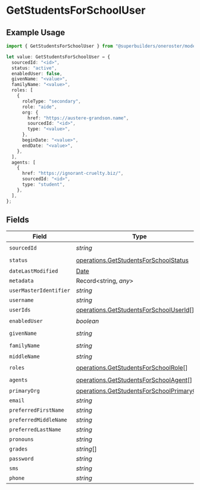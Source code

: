 # GetStudentsForSchoolUser

## Example Usage

```typescript
import { GetStudentsForSchoolUser } from "@superbuilders/oneroster/models/operations";

let value: GetStudentsForSchoolUser = {
  sourcedId: "<id>",
  status: "active",
  enabledUser: false,
  givenName: "<value>",
  familyName: "<value>",
  roles: [
    {
      roleType: "secondary",
      role: "aide",
      org: {
        href: "https://austere-grandson.name",
        sourcedId: "<id>",
        type: "<value>",
      },
      beginDate: "<value>",
      endDate: "<value>",
    },
  ],
  agents: [
    {
      href: "https://ignorant-cruelty.biz/",
      sourcedId: "<id>",
      type: "student",
    },
  ],
};
```

## Fields

| Field                                                                                                  | Type                                                                                                   | Required                                                                                               | Description                                                                                            |
| ------------------------------------------------------------------------------------------------------ | ------------------------------------------------------------------------------------------------------ | ------------------------------------------------------------------------------------------------------ | ------------------------------------------------------------------------------------------------------ |
| `sourcedId`                                                                                            | *string*                                                                                               | :heavy_check_mark:                                                                                     | N/A                                                                                                    |
| `status`                                                                                               | [operations.GetStudentsForSchoolStatus](../../models/operations/getstudentsforschoolstatus.md)         | :heavy_check_mark:                                                                                     | N/A                                                                                                    |
| `dateLastModified`                                                                                     | [Date](https://developer.mozilla.org/en-US/docs/Web/JavaScript/Reference/Global_Objects/Date)          | :heavy_minus_sign:                                                                                     | N/A                                                                                                    |
| `metadata`                                                                                             | Record<string, *any*>                                                                                  | :heavy_minus_sign:                                                                                     | N/A                                                                                                    |
| `userMasterIdentifier`                                                                                 | *string*                                                                                               | :heavy_minus_sign:                                                                                     | N/A                                                                                                    |
| `username`                                                                                             | *string*                                                                                               | :heavy_minus_sign:                                                                                     | N/A                                                                                                    |
| `userIds`                                                                                              | [operations.GetStudentsForSchoolUserId](../../models/operations/getstudentsforschooluserid.md)[]       | :heavy_minus_sign:                                                                                     | N/A                                                                                                    |
| `enabledUser`                                                                                          | *boolean*                                                                                              | :heavy_check_mark:                                                                                     | N/A                                                                                                    |
| `givenName`                                                                                            | *string*                                                                                               | :heavy_check_mark:                                                                                     | N/A                                                                                                    |
| `familyName`                                                                                           | *string*                                                                                               | :heavy_check_mark:                                                                                     | N/A                                                                                                    |
| `middleName`                                                                                           | *string*                                                                                               | :heavy_minus_sign:                                                                                     | N/A                                                                                                    |
| `roles`                                                                                                | [operations.GetStudentsForSchoolRole](../../models/operations/getstudentsforschoolrole.md)[]           | :heavy_check_mark:                                                                                     | N/A                                                                                                    |
| `agents`                                                                                               | [operations.GetStudentsForSchoolAgent](../../models/operations/getstudentsforschoolagent.md)[]         | :heavy_check_mark:                                                                                     | N/A                                                                                                    |
| `primaryOrg`                                                                                           | [operations.GetStudentsForSchoolPrimaryOrg](../../models/operations/getstudentsforschoolprimaryorg.md) | :heavy_minus_sign:                                                                                     | N/A                                                                                                    |
| `email`                                                                                                | *string*                                                                                               | :heavy_minus_sign:                                                                                     | N/A                                                                                                    |
| `preferredFirstName`                                                                                   | *string*                                                                                               | :heavy_minus_sign:                                                                                     | N/A                                                                                                    |
| `preferredMiddleName`                                                                                  | *string*                                                                                               | :heavy_minus_sign:                                                                                     | N/A                                                                                                    |
| `preferredLastName`                                                                                    | *string*                                                                                               | :heavy_minus_sign:                                                                                     | N/A                                                                                                    |
| `pronouns`                                                                                             | *string*                                                                                               | :heavy_minus_sign:                                                                                     | N/A                                                                                                    |
| `grades`                                                                                               | *string*[]                                                                                             | :heavy_minus_sign:                                                                                     | N/A                                                                                                    |
| `password`                                                                                             | *string*                                                                                               | :heavy_minus_sign:                                                                                     | N/A                                                                                                    |
| `sms`                                                                                                  | *string*                                                                                               | :heavy_minus_sign:                                                                                     | N/A                                                                                                    |
| `phone`                                                                                                | *string*                                                                                               | :heavy_minus_sign:                                                                                     | N/A                                                                                                    |